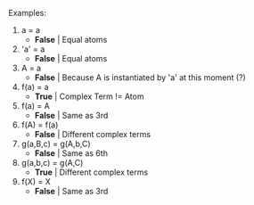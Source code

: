Examples:

1. a \= a
   * **False** | Equal atoms 
2. 'a' \= a
   * **False** | Equal atoms  
3. A \= a
   * **False** | Because A is instantiated by 'a' at this moment (?)  
4. f(a) \= a
   * **True** | Complex Term != Atom
5. f(a) \= A
   * **False** | Same as 3rd 
6. f(A) \= f(a)
   * **False** | Different complex terms
7. g(a,B,c) \= g(A,b,C)
   * **False** | Same as 6th
8. g(a,b,c) \= g(A,C)
   * **True** | Different complex terms
9. f(X) \= X
   * **False** | Same as 3rd